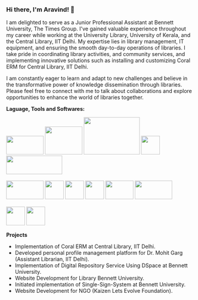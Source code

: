 ### Hi there, I'm Aravind! 👋

I am delighted to serve as a Junior Professional Assistant at Bennett University, The Times Group. I've gained valuable experience throughout my career while working at the University Library, University of Kerala, and the Central Library, IIT Delhi. My expertise lies in library management, IT equipment, and ensuring the smooth day-to-day operations of libraries. I take pride in coordinating library activities, and community services, and implementing innovative solutions such as installing and customizing Coral ERM for Central Library, IIT Delhi.

I am constantly eager to learn and adapt to new challenges and believe in the transformative power of knowledge dissemination through libraries. Please feel free to connect with me to talk about collaborations and explore opportunities to enhance the world of libraries together.

**Laguage, Tools and Softwares:**

<img height="50px" width="100px" src="https://github.com/aravindrnair05/aravindrnair05/assets/49126622/14947769-cb70-4375-b4fb-17896a88b79e"> 
<img height="75px" width="100px" src="https://github.com/aravindrnair05/aravindrnair05/assets/49126622/dbdc31c9-632a-4fad-9c5c-1648df68ebd8"> 
<img height="100px" width="150px" src="https://github.com/aravindrnair05/aravindrnair05/assets/49126622/a0f4d40d-d214-45de-bf3a-d735cacfd6b4"> 
<img height="50px" width="50px" src="https://github.com/aravindrnair05/aravindrnair05/assets/49126622/4aa0759e-a5ab-4376-9384-1acc419d28f7"> 
<img src="https://github.com/aravindrnair05/aravindrnair05/assets/49126622/5b8f12e9-9151-4a29-9ee0-91dab2ea977d" height="50px" width="150px"> <br><br>

<img height="50px" width="100px" src="https://github.com/aravindrnair05/aravindrnair05/assets/49126622/a9670cad-cf21-4b40-85a5-73cbf09abd58">
<img height="50px" width="50px" src="https://github.com/aravindrnair05/aravindrnair05/assets/49126622/bee21ee8-078f-4dfb-9d97-be091f1edbb7">
<img height="50px" width="50px" src="https://github.com/aravindrnair05/aravindrnair05/assets/49126622/d3aa63bc-ce66-49ab-9dfd-63f5f9cc1d84">
<img height="50px" width="50px" src="https://github.com/aravindrnair05/aravindrnair05/assets/49126622/763e3203-d958-4ab8-8c06-8575ecd031e6">
<img height="50px" width="75px" src="https://github.com/aravindrnair05/aravindrnair05/assets/49126622/94ef4f3a-1ff9-4074-9ec1-0c9d2a37870c">
<img height="50px" width="100px" src="https://github.com/aravindrnair05/aravindrnair05/assets/49126622/725e0bcc-1532-42e0-a069-95351e8bcca3"> <br><br>

<img height="50px" width="50px" src="https://github.com/aravindrnair05/aravindrnair05/assets/49126622/229c5419-29a2-410a-9a72-48c6b5f1fe6a">
<img height="50px" width="50px" src="https://github.com/aravindrnair05/aravindrnair05/assets/49126622/f1f0060e-2502-4112-b94f-e4040301cde2">


**Projects**

- Implementation of Coral ERM at Central Library, IIT Delhi.
- Developed personal profile management platform for Dr. Mohit Garg (Assistant Librarian, IIT Delhi).
- Implementation of Digital Repository Service Using DSpace at Bennett University.
- Website Development for Library Bennett University.
- Initiated implementation of Single-Sign-System at Bennett University.
- Website Development for NGO (Kaizen Lets Evolve Foundation).

<!--
Here are some ideas to get you started:

- 🔭 I’m currently working on ...
- 🌱 I’m currently learning ...
- 👯 I’m looking to collaborate on ...
- 🤔 I’m looking for help with ...
- 💬 Ask me about ...
- 📫 How to reach me: ...
- 😄 Pronouns: ...
- ⚡ Fun fact: ...

-->
